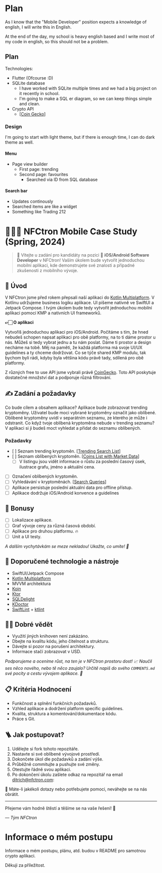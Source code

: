 # Plan 
As I know that the "Mobile Developer" position expects a knowledge of english, I will write this in English.

At the end of the day, my school is heavy english based and I write most of my code in english, so this should not be a problem. 

## Plan
Technologies: 
- Flutter (Ofcourse :D)
- SQLite database 
    - I have worked with SQLite multiple times and we had a big project on it recently in school. 
    - I'm going to make a SQL er diagram, so we can keep things simple and clean. 
- Crypto API
    - [[Coin Gecko](https://docs.coingecko.com)]

### Design
I'm going to start with light theme, but if there is enough time, I can do dark theme as well.

#### Menu
- Page view builder
    - First page: trending
    - Second page: favourites
        - Searched via ID from SQL database

#### Search bar
- Updates continously 
- Searched items are like a widget
- Something like Trading 212






























# 🧑🏻‍🚀 NFCtron Mobile Case Study (Spring, 2024)

>👋 Vítejte u zadání pro kandidáty na pozici 📲 **iOS/Android Software Developer** v NFCtron! Vaším úkolem bude
vytvořit jednoduchou mobilní aplikaci, kde demonstrujete své znalosti a případné zkušenosti z mobilního vývoje.

## 🎯 Úvod

V NFCtron jsme před rokem přepsali naší aplikaci do [Kotlin Multiplatform](https://kotlinlang.org/docs/multiplatform.html).
V Kotlinu udržujeme business logiku aplikace. UI píšeme nativně ve SwiftUI a Jetpack Compose.
I tvým úkolem bude tedy vytvořit jednoduchou mobilní aplikaci pomocí KMP a nativních UI frameworků.

**👉🏻 O aplikaci**

Vytvoříš jednoduchou aplikaci pro iOS/Android. Počítáme s tím, že hned nebudeš schopen napsat aplikaci pro obě platformy, na to ti dáme prostor u nás. Můžeš si tedy vybrat jednu a tu nám poslat.
Dáme ti prostor a design necháme na tobě. Měj na paměti, že každá platforma má svoje UI/UX guidelines a ty chceme dodržovat.
Co se týče shared KMP modulu, tak bychom byli rádi, kdyby byla většina kódu právě tady, sdílená pro obě platformy.

Z různých free to use API jsme vybrali právě [CoinGecko](https://docs.coingecko.com/reference/introduction). Toto API poskytuje dostatečné množství dat a podporuje různá filtrování.

## ✍️ Zadání a požadavky
Co bude cílem a obsahem aplikace? Aplikace bude zobrazovat trending kryptoměny. Uživatel bude moci vybrané kryptoměny označit jako oblíbené. Oblíbené kryptoměny uvidí v separátním seznamu, ze kterého je může i odstranit.
Co když tvoje oblíbená kryptoměna nebude v trending seznamu? V aplikaci si ji budeš moct vyhledat a přidat do seznamu oblíbených.

### Požadavky
- [ ] Seznam trending kryptoměn. [[Trending Search List](https://docs.coingecko.com/reference/trending-search)]
- [ ] Seznam oblíbených kryptoměn. [[Coins List with Market Data](https://docs.coingecko.com/reference/coins-markets)]
  - [ ] V listingu jsou vidět informace o růstu za poslední časový úsek, ilustrace grafu, jméno a aktuální cena.
- [ ] Označení oblíbených kryptoměn.
- [ ] Vyhledávání v kryptoměnách. [[Search Queries](https://docs.coingecko.com/reference/search-data)]
- [ ] Aplikace persistuje poslední aktuální data pro offline přístup.
- [ ] Aplikace dodržuje iOS/Android konvence a guidelines

## 🌟 Bonusy
- [ ] Lokalizace aplikace.
- [ ] Graf vývoje ceny za různá časová období.
- [ ] Aplikace pro druhou platformu. 🔥
- [ ] Unit a UI testy.

_A dalším vychytávkám se meze nekladou! Ukažte, co umíte! 💫_

## 🔨 Doporučené technologie a nástroje
- SwiftUI/Jetpack Compose
- [Kotlin Multiplatform](https://kotlinlang.org/docs/multiplatform.html)
- MVVM architektura
- [Koin](https://insert-koin.io)
- [Ktor](https://ktor.io)
- [SQLDelight](https://github.com/cashapp/sqldelight)
- [KDoctor](https://github.com/Kotlin/kdoctor)
- [SwiftLint](https://github.com/realm/SwiftLint) + [ktlint](https://github.com/pinterest/ktlint)

## ☝🏻 Dobré vědět
- Využití jiných knihoven není zakázáno.
- Dbejte na kvalitu kódu, jeho čitelnost a strukturu.
- Dávejte si pozor na porušení architektury.
- Informace stačí zobrazovat v USD.

_Podporujeme a oceníme růst, na ten je v NFCtron prostoru dost! 📈 Naučil ses něco nového, nebo tě něco zaujalo? Určitě napiš do svého _`COMMENTS.md`_ své pocity a cestu vývojem aplikace. 🚀_

## 📋 Kritéria Hodnocení
- Funkčnost a splnění funkčních požadavků.
- Vzhled aplikace a dodržení platform specific guidelines.
- Kvalita, struktura a komentování/dokumentace kódu.
- Práce s Git.

## 🪜 Jak postupovat?
1. Udělejte si fork tohoto repozitáře.
2. Nastavte si své oblíbené vývojové prostředí.
3. Dokončete úkol dle požadavků a zadání výše.
4. Průběžně commitujte a pushujte své změny.
5. Otestujte řádně svou aplikaci.
6. Po dokončení úkolu zašlete odkaz na repozitář na email [ditrich@nfctron.com](mailto:ditrich@nfctron.com):


📧 Máte-li jakékoli dotazy nebo potřebujete pomoci, neváhejte se na nás obrátit.

---

Přejeme vám hodně štěstí a těšíme se na vaše řešení! 🌟

_–– Tým NFCtron_


# Informace o mém postupu
Informace o mém postupu, plánu, atd. budou v README pro samotnou crypto aplikaci. 

Děkuji za příležitost.